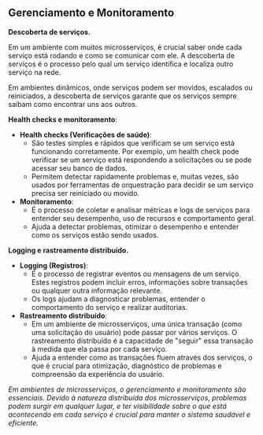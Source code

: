 ## **Gerenciamento e Monitoramento**

**Descoberta de serviços.**

Em um ambiente com muitos microsserviços, é crucial saber onde cada serviço está rodando e como se comunicar com ele. A descoberta de serviços é o processo pelo qual um serviço identifica e localiza outro serviço na rede.

Em ambientes dinâmicos, onde serviços podem ser movidos, escalados ou reiniciados, a descoberta de serviços garante que os serviços sempre saibam como encontrar uns aos outros.

**Health checks e monitoramento**:

- **Health checks (Verificações de saúde)**:
    - São testes simples e rápidos que verificam se um serviço está funcionando corretamente. Por exemplo, um health check pode verificar se um serviço está respondendo a solicitações ou se pode acessar seu banco de dados.
    - Permitem detectar rapidamente problemas e, muitas vezes, são usados por ferramentas de orquestração para decidir se um serviço precisa ser reiniciado ou movido.
- **Monitoramento**:
    - É o processo de coletar e analisar métricas e logs de serviços para entender seu desempenho, uso de recursos e comportamento geral.
    - Ajuda a detectar problemas, otimizar o desempenho e entender como os serviços estão sendo usados.

**Logging e rastreamento distribuído.**

- **Logging (Registros)**:
    - É o processo de registrar eventos ou mensagens de um serviço. Estes registros podem incluir erros, informações sobre transações ou qualquer outra informação relevante.
    - Os logs ajudam a diagnosticar problemas, entender o comportamento do serviço e realizar auditorias.
- **Rastreamento distribuído**:
    - Em um ambiente de microsserviços, uma única transação (como uma solicitação do usuário) pode passar por vários serviços. O rastreamento distribuído é a capacidade de "seguir" essa transação à medida que ela passa por cada serviço.
    - Ajuda a entender como as transações fluem através dos serviços, o que é crucial para otimização, diagnóstico de problemas e compreensão da experiência do usuário.
    

*Em ambientes de microsserviços, o gerenciamento e monitoramento são essenciais. Devido à natureza distribuída dos microsserviços, problemas podem surgir em qualquer lugar, e ter visibilidade sobre o que está acontecendo em cada serviço é crucial para manter o sistema saudável e eficiente.*
